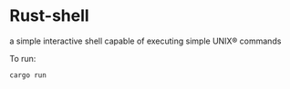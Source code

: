 # Rust-shell
a simple interactive shell capable of executing simple UNIX® commands

To run:

`cargo run`
